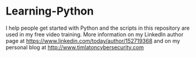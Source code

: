 # Learning-Python
I help people get started with Python and the scripts in this repository are used in my free video training.  More information on my LinkedIn author page at https://www.linkedin.com/today/author/152719368 and on my personal blog at http://www.timlatoncybersecurity.com
